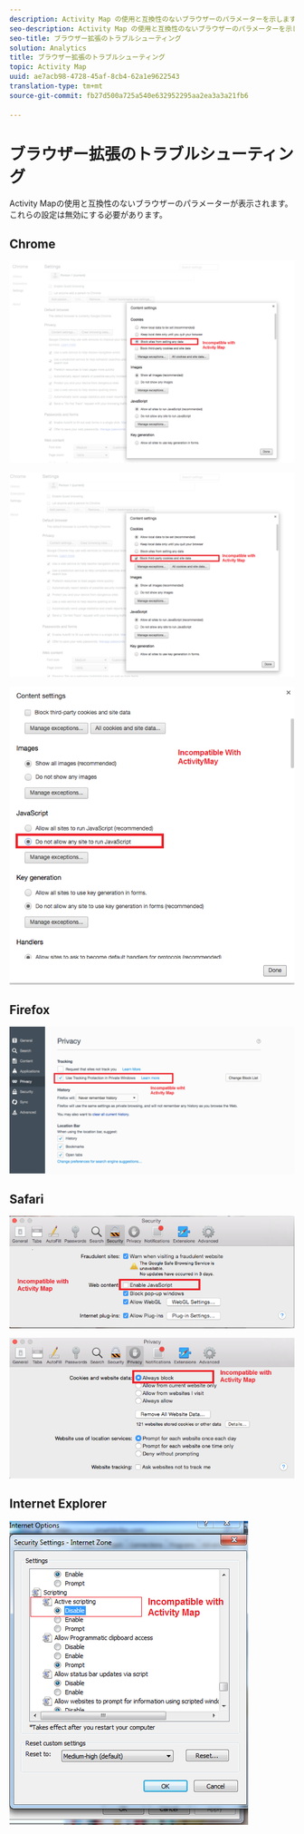```yaml
---
description: Activity Map の使用と互換性のないブラウザーのパラメーターを示します。これらの設定は無効にする必要があります。
seo-description: Activity Map の使用と互換性のないブラウザーのパラメーターを示します。これらの設定は無効にする必要があります。
seo-title: ブラウザー拡張のトラブルシューティング
solution: Analytics
title: ブラウザー拡張のトラブルシューティング
topic: Activity Map
uuid: ae7acb98-4728-45af-8cb4-62a1e9622543
translation-type: tm+mt
source-git-commit: fb27d500a725a540e632952295aa2ea3a3a21fb6

---
```



# ブラウザー拡張のトラブルシューティング

Activity Mapの使用と互換性のないブラウザーのパラメーターが表示されます。これらの設定は無効にする必要があります。

## Chrome

![](assets/Chrome1.png)

![](assets/Chrome2.png)

![](assets/Chrome3.png)

## Firefox

![](assets/Firefox.png)

## Safari

![](assets/Safari1.png)

![](assets/Safari2.png)

## Internet Explorer

![](assets/IE1.png)
